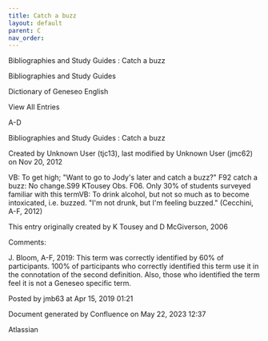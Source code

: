 ```yaml
---
title: Catch a buzz
layout: default
parent: C
nav_order:
---
```


Bibliographies and Study Guides : Catch a buzz

Bibliographies and Study Guides

Dictionary of Geneseo English

View All Entries

A-D

Bibliographies and Study Guides : Catch a buzz

Created by  Unknown User (tjc13), last modified by  Unknown User (jmc62) on Nov 20, 2012

VB: To get high; &quot;Want to go to Jody's later and catch a buzz?&quot; F92 catch a buzz: No change.S99 KTousey Obs. F06. Only 30% of students surveyed familiar with this termVB: To drink alcohol, but not so much as to become intoxicated, i.e. buzzed. &quot;I'm not drunk, but I'm feeling buzzed.&quot; (Cecchini, A-F, 2012)

This entry originally created by K Tousey and D McGiverson, 2006

Comments:

J. Bloom, A-F, 2019: This term was correctly identified by 60% of participants. 100% of participants who correctly identified this term use it in the connotation of the second definition. Also, those who identified the term feel it is not a Geneseo specific term. 

Posted by jmb63 at Apr 15, 2019 01:21

Document generated by Confluence on May 22, 2023 12:37

Atlassian
